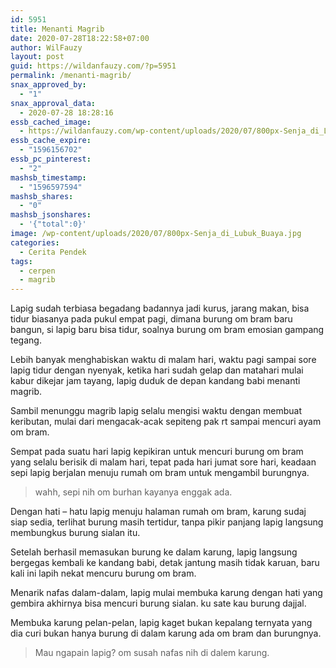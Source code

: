 ```yaml
---
id: 5951
title: Menanti Magrib
date: 2020-07-28T18:22:58+07:00
author: WilFauzy
layout: post
guid: https://wildanfauzy.com/?p=5951
permalink: /menanti-magrib/
snax_approved_by:
  - "1"
snax_approval_data:
  - 2020-07-28 18:28:16
essb_cached_image:
  - https://wildanfauzy.com/wp-content/uploads/2020/07/800px-Senja_di_Lubuk_Buaya.jpg
essb_cache_expire:
  - "1596156702"
essb_pc_pinterest:
  - "2"
mashsb_timestamp:
  - "1596597594"
mashsb_shares:
  - "0"
mashsb_jsonshares:
  - '{"total":0}'
image: /wp-content/uploads/2020/07/800px-Senja_di_Lubuk_Buaya.jpg
categories:
  - Cerita Pendek
tags:
  - cerpen
  - magrib
---
```

Lapig sudah terbiasa begadang badannya jadi kurus, jarang makan, bisa tidur biasanya pada pukul empat pagi, dimana burung om bram baru bangun, si lapig baru bisa tidur, soalnya burung om bram emosian gampang tegang.&nbsp;

Lebih banyak menghabiskan waktu di malam hari, waktu pagi sampai sore lapig tidur dengan nyenyak, ketika hari sudah gelap dan matahari mulai kabur dikejar jam tayang, lapig duduk de depan kandang babi menanti magrib.&nbsp;

Sambil menunggu magrib lapig selalu mengisi waktu dengan membuat keributan, mulai dari mengacak-acak sepiteng pak rt sampai mencuri ayam om bram.&nbsp;

Sempat pada suatu hari lapig kepikiran untuk mencuri burung om bram yang selalu berisik di malam hari, tepat pada hari jumat sore hari, keadaan sepi lapig berjalan menuju rumah om bram untuk mengambil burungnya.&nbsp;

> wahh, sepi nih om burhan kayanya enggak ada.&nbsp;

Dengan hati &#8211; hatu lapig menuju halaman rumah om bram, karung sudaj siap sedia, terlihat burung masih tertidur, tanpa pikir panjang lapig langsung membungkus burung sialan itu.&nbsp;

Setelah berhasil memasukan burung ke dalam karung, lapig langsung bergegas kembali ke kandang babi, detak jantung masih tidak karuan, baru kali ini lapih nekat mencuru burung om bram.&nbsp;

Menarik nafas dalam-dalam, lapig mulai membuka karung dengan hati yang gembira akhirnya bisa mencuri burung sialan. ku sate kau burung dajjal.&nbsp;

Membuka karung pelan-pelan, lapig kaget bukan kepalang ternyata yang dia curi bukan hanya burung di dalam karung ada om bram dan burungnya.&nbsp;

> Mau ngapain lapig? om susah nafas nih di dalem karung.&nbsp;